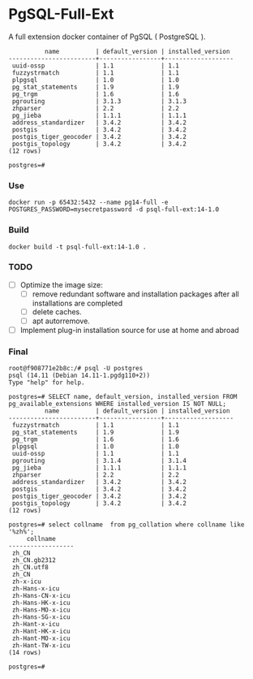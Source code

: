 # PgSQL-Full-Ext

A full extension docker container of PgSQL ( PostgreSQL ).

```postgresql
          name          | default_version | installed_version 
------------------------+-----------------+-------------------
 uuid-ossp              | 1.1             | 1.1               
 fuzzystrmatch          | 1.1             | 1.1               
 plpgsql                | 1.0             | 1.0               
 pg_stat_statements     | 1.9             | 1.9               
 pg_trgm                | 1.6             | 1.6               
 pgrouting              | 3.1.3           | 3.1.3             
 zhparser               | 2.2             | 2.2               
 pg_jieba               | 1.1.1           | 1.1.1             
 address_standardizer   | 3.4.2           | 3.4.2             
 postgis                | 3.4.2           | 3.4.2             
 postgis_tiger_geocoder | 3.4.2           | 3.4.2             
 postgis_topology       | 3.4.2           | 3.4.2             
(12 rows)
 
postgres=# 
```

### Use

```shell
docker run -p 65432:5432 --name pg14-full -e POSTGRES_PASSWORD=mysecretpassword -d psql-full-ext:14-1.0
```


### Build

```shell
docker build -t psql-full-ext:14-1.0 .
```

### TODO

* [ ]  Optimize the image size:
    * [ ] remove redundant software and installation packages after all installations are completed
    * [ ] delete caches.
    * [ ] apt autorremove.
* [ ] Implement plug-in installation source for use at home and abroad

### Final
```shell
root@f908771e2b8c:/# psql -U postgres
psql (14.11 (Debian 14.11-1.pgdg110+2))
Type "help" for help.

postgres=# SELECT name, default_version, installed_version FROM pg_available_extensions WHERE installed_version IS NOT NULL;
          name          | default_version | installed_version 
------------------------+-----------------+-------------------
 fuzzystrmatch          | 1.1             | 1.1
 pg_stat_statements     | 1.9             | 1.9
 pg_trgm                | 1.6             | 1.6
 plpgsql                | 1.0             | 1.0
 uuid-ossp              | 1.1             | 1.1
 pgrouting              | 3.1.4           | 3.1.4
 pg_jieba               | 1.1.1           | 1.1.1
 zhparser               | 2.2             | 2.2
 address_standardizer   | 3.4.2           | 3.4.2
 postgis                | 3.4.2           | 3.4.2
 postgis_tiger_geocoder | 3.4.2           | 3.4.2
 postgis_topology       | 3.4.2           | 3.4.2
(12 rows)

postgres=# select collname  from pg_collation where collname like '%zh%';
     collname     
------------------
 zh_CN
 zh_CN.gb2312
 zh_CN.utf8
 zh_CN
 zh-x-icu
 zh-Hans-x-icu
 zh-Hans-CN-x-icu
 zh-Hans-HK-x-icu
 zh-Hans-MO-x-icu
 zh-Hans-SG-x-icu
 zh-Hant-x-icu
 zh-Hant-HK-x-icu
 zh-Hant-MO-x-icu
 zh-Hant-TW-x-icu
(14 rows)

postgres=# 
```